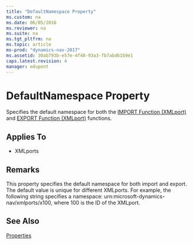 ```yaml
---
title: "DefaultNamespace Property"
ms.custom: na
ms.date: 06/05/2016
ms.reviewer: na
ms.suite: na
ms.tgt_pltfrm: na
ms.topic: article
ms-prod: "dynamics-nav-2017"
ms.assetid: 30ab793b-e57e-4f48-93a3-fb7abd61b9e1
caps.latest.revision: 4
manager: edupont
---
```

# DefaultNamespace Property
Specifies the default namespace for both the [IMPORT Function \(XMLport\)](IMPORT-Function--XMLport-.md) and [EXPORT Function \(XMLport\)](EXPORT-Function--XMLport-.md) functions.  
  
## Applies To  
  
-   XMLports  
  
## Remarks  
 This property specifies the default namespace for both import and export. The default value is unique for different XMLports. For example, the following string specifies a namespace: urn:microsoft-dynamics-nav\/xmlports\/x100, where 100 is the ID of the XMLport.  
  
## See Also  
 [Properties](Properties.md)